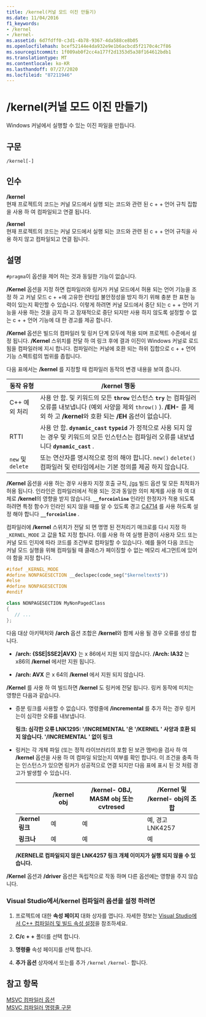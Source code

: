 ```yaml
---
title: /kernel(커널 모드 이진 만들기)
ms.date: 11/04/2016
f1_keywords:
- /kernel
- /kernel-
ms.assetid: 6d7fdff0-c3d1-4b78-9367-4da588ce8b05
ms.openlocfilehash: bcef52144e4da932e9e1b6acbcd5f2170c4c7f86
ms.sourcegitcommit: 1f009ab0f2cc4a177f2d1353d5a38f164612bdb1
ms.translationtype: MT
ms.contentlocale: ko-KR
ms.lasthandoff: 07/27/2020
ms.locfileid: "87211946"
---
```

# <a name="kernel-create-kernel-mode-binary"></a>/kernel(커널 모드 이진 만들기)

Windows 커널에서 실행할 수 있는 이진 파일을 만듭니다.

## <a name="syntax"></a>구문

```
/kernel[-]
```

## <a name="arguments"></a>인수

**/kernel**<br/>
현재 프로젝트의 코드는 커널 모드에서 실행 되는 코드와 관련 된 c + + 언어 규칙 집합을 사용 하 여 컴파일되고 연결 됩니다.

**/kernel**<br/>
현재 프로젝트의 코드는 커널 모드에서 실행 되는 코드와 관련 된 c + + 언어 규칙을 사용 하지 않고 컴파일되고 연결 됩니다.

## <a name="remarks"></a>설명

`#pragma`이 옵션을 제어 하는 것과 동일한 기능이 없습니다.

**/Kernel** 옵션을 지정 하면 컴파일러와 링커가 커널 모드에서 허용 되는 언어 기능을 조정 하 고 커널 모드 c + +에 고유한 런타임 불안정성을 방지 하기 위해 충분 한 표현 능력이 있는지 확인할 수 있습니다. 이렇게 하려면 커널 모드에서 중단 되는 c + + 언어 기능을 사용 하는 것을 금지 하 고 잠재적으로 중단 되지만 사용 하지 않도록 설정할 수 없는 c + + 언어 기능에 대 한 경고를 제공 합니다.

**/Kernel** 옵션은 빌드의 컴파일러 및 링커 단계 모두에 적용 되며 프로젝트 수준에서 설정 됩니다. **/Kernel** 스위치를 전달 하 여 링크 후에 결과 이진이 Windows 커널로 로드 됨을 컴파일러에 지시 합니다. 컴파일러는 커널에 호환 되는 하위 집합으로 c + + 언어 기능 스펙트럼의 범위를 좁힙니다.

다음 표에서는 **/kernel** 를 지정할 때 컴파일러 동작의 변경 내용을 보여 줍니다.

|동작 유형|**/kernel** 행동|
|-------------------|---------------------------|
|C++ 예외 처리|사용 안 함. 및 키워드의 모든 **`throw`** 인스턴스 **`try`** 는 컴파일러 오류를 내보냅니다 (예외 사양을 제외 `throw()` ). **/EH-** 를 제외 하 고 **/kernel**와 호환 되는 **/EH** 옵션이 없습니다.|
|RTTI|사용 안 함. **`dynamic_cast`** **`typeid`** 가 정적으로 사용 되지 않는 경우 및 키워드의 모든 인스턴스는 컴파일러 오류를 내보냅니다 **`dynamic_cast`** .|
|`new` 및 `delete`|또는 연산자를 명시적으로 정의 해야 합니다. `new()` `delete()` 컴파일러 및 런타임에서는 기본 정의를 제공 하지 않습니다.|

**/Kernel** 옵션을 사용 하는 경우 사용자 지정 호출 규칙, [/gs](gs-buffer-security-check.md) 빌드 옵션 및 모든 최적화가 허용 됩니다. 인라인은 컴파일러에서 적용 되는 것과 동일한 의미 체계를 사용 하 여 대체로 **/kernel**의 영향을 받지 않습니다. **`__forceinline`** 인라인 한정자가 적용 되도록 하려면 특정 함수가 인라인 되지 않을 때를 알 수 있도록 경고 [C4714](../../error-messages/compiler-warnings/compiler-warning-level-4-c4714.md) 를 사용 하도록 설정 해야 합니다 **`__forceinline`** .

컴파일러에 **/kernel** 스위치가 전달 되 면 명명 된 전처리기 매크로를 다시 지정 하 `_KERNEL_MODE` 고 값을 **1**로 지정 합니다. 이를 사용 하 여 실행 환경이 사용자 모드 또는 커널 모드 인지에 따라 코드를 조건부로 컴파일할 수 있습니다. 예를 들어 다음 코드는 커널 모드 실행을 위해 컴파일될 때 클래스가 페이징할 수 없는 메모리 세그먼트에 있어야 함을 지정 합니다.

```cpp
#ifdef _KERNEL_MODE
#define NONPAGESECTION __declspec(code_seg("$kerneltext$"))
#else
#define NONPAGESECTION
#endif

class NONPAGESECTION MyNonPagedClass
{
   // ...
};
```

다음 대상 아키텍처와 **/arch** 옵션 조합은 **/kernel**와 함께 사용 될 경우 오류를 생성 합니다.

- **/arch: {SSE&#124;SSE2&#124;AVX}** 는 x 86에서 지원 되지 않습니다. **/Arch: IA32** 는 x86의 **/kernel** 에서만 지원 됩니다.

- **/arch: AVX** 은 x 64의 **/kernel** 에서 지원 되지 않습니다.

**/Kernel** 를 사용 하 여 빌드하면 **/kernel** 도 링커에 전달 됩니다. 링커 동작에 미치는 영향은 다음과 같습니다.

- 증분 링크를 사용할 수 없습니다. 명령줄에 **/incremental** 를 추가 하는 경우 링커는이 심각한 오류를 내보냅니다.

   **링크: 심각한 오류 LNK1295: '/INCREMENTAL '은 '/KERNEL ' 사양과 호환 되지 않습니다. '/INCREMENTAL ' 없이 링크**

- 링커는 각 개체 파일 (또는 정적 라이브러리의 포함 된 보관 멤버)을 검사 하 여 **/kernel** 옵션을 사용 하 여 컴파일 되었는지 여부를 확인 합니다. 이 조건을 충족 하는 인스턴스가 있으면 링커가 성공적으로 연결 되지만 다음 표에 표시 된 것 처럼 경고가 발생할 수 있습니다.

   ||**/kernel** obj|**/kernel-** OBJ, MASM obj 또는 cvtresed|**/Kernel** 및 **/kernel-** obj의 조합|
   |-|----------------------|-----------------------------------------------|-------------------------------------------------|
   |**/kernel 링크**|예|예|예, 경고 LNK4257|
   |**링크나**|예|예|예|

   **/KERNEL로 컴파일되지 않은 LNK4257 링크 개체 이미지가 실행 되지 않을 수 있습니다.**

**/Kernel** 옵션과 **/driver** 옵션은 독립적으로 작동 하며 다른 옵션에는 영향을 주지 않습니다.

### <a name="to-set-the-kernel-compiler-option-in-visual-studio"></a>Visual Studio에서/kernel 컴파일러 옵션을 설정 하려면

1. 프로젝트에 대한 **속성 페이지** 대화 상자를 엽니다. 자세한 정보는 [Visual Studio에서 C++ 컴파일러 및 빌드 속성 설정](../working-with-project-properties.md)을 참조하세요.

1. **C/c + +** 폴더를 선택 합니다.

1. **명령줄** 속성 페이지를 선택 합니다.

1. **추가 옵션** 상자에서 또는를 추가 `/kernel` `/kernel-` 합니다.

## <a name="see-also"></a>참고 항목

[MSVC 컴파일러 옵션](compiler-options.md)<br/>
[MSVC 컴파일러 명령줄 구문](compiler-command-line-syntax.md)
